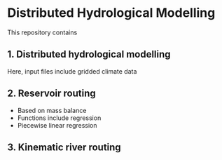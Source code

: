 # Distributed Hydrological Modelling
This repository contains 
## 1. Distributed hydrological modelling 
Here, input files include gridded climate data 
## 2. Reservoir routing
- Based on mass balance
- Functions include regression
- Piecewise linear regression
## 3. Kinematic river routing
